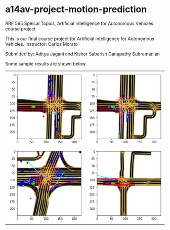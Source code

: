 # a14av-project-motion-prediction
RBE 595 Speical Topics, Artificial Intelligence for Autonomous Vehicles course project

This is our final course project for Artificial Intelligence for Autonomous Vehicles.
Instructor: Carlos Morato

Submitted by: Aditya Jagani and Kishor Sabarish Ganapathy Subramanian


Some sample results are shown below

| | |
|:-------------------------:|:-------------------------:|
| ![](good1.png) | ![](good5.png) |
| ![](bad3.png) | ![](bad4.png) |
